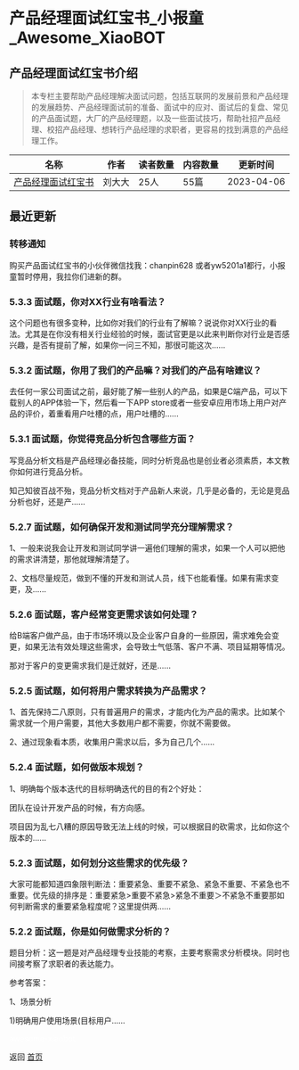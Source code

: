 # 产品经理面试红宝书_小报童_Awesome_XiaoBOT

## 产品经理面试红宝书介绍
> 本专栏主要帮助产品经理解决面试问题，包括互联网的发展前景和产品经理的发展趋势、产品经理面试前的准备、面试中的应对、面试后的复盘、常见的产品面试题，大厂的产品经理题，以及一些面试技巧，帮助社招产品经理、校招产品经理、想转行产品经理的求职者，更容易的找到满意的产品经理工作。  
  


|名称|作者|读者数量|内容数量|更新时间|
|---|---|---|---|---|
|[产品经理面试红宝书](https://xiaobot.net/p/chanpinliu?refer=9c3f1c95-a052-465a-9902-f6d75080262a)|刘大大|25人|55篇|2023-04-06|

## 最近更新
### 转移通知

购买产品面试红宝书的小伙伴微信找我：chanpin628 或者yw5201a1都行，小报童暂时停用，我拉你们进新的群。

### 5.3.3 面试题，你对XX行业有啥看法？

这个问题也有很多变种，比如你对我们的行业有了解嘛？说说你对XX行业的看法。尤其是在你没有相关行业经验的时候，面试官更是以此来判断你对行业是否感兴趣，是否有提前了解，如果你一问三不知，那很可能这次......

### 5.3.2 面试题，你用了我们的产品嘛？对我们的产品有啥建议？

去任何一家公司面试之前，最好能了解一些别人的产品，如果是C端产品，可以下载别人的APP体验一下，然后看一下APP
store或者一些安卓应用市场上用户对产品的评价，着重看用户吐槽的点，用户吐槽的......

### 5.3.1 面试题，你觉得竞品分析包含哪些方面？

写竞品分析文档是产品经理必备技能，同时分析竞品也是创业者必须素质，本文教你如何进行竞品分析。

知己知彼百战不殆，竞品分析文档对于产品新人来说，几乎是必备的，无论是竞品分析也好，还是产......

### 5.2.7 面试题，如何确保开发和测试同学充分理解需求？

1、一般来说我会让开发和测试同学讲一遍他们理解的需求，如果一个人可以把他的需求讲清楚，那他就理解清楚了。

2、文档尽量规范，做到不懂的开发和测试人员，线下也能看懂。如果有需求变更，及......

### 5.2.6 面试题，客户经常变更需求该如何处理？

给B端客户做产品，由于市场环境以及企业客户自身的一些原因，需求难免会变更，如果无法有效处理这些需求，会导致士气低落、客户不满、项目延期等情况。

那对于客户的变更需求我们是迁就好，还是......

### 5.2.5 面试题，如何将用户需求转换为产品需求？

1、首先保持二八原则，只有普遍用户的需求，才能内化为产品的需求。比如某个需求就一个用户需要，其他大多数用户都不需要，你就不需要做。

2、通过现象看本质，收集用户需求以后，多为自己几个......

### 5.2.4 面试题，如何做版本规划？

1、明确每个版本迭代的目标明确迭代的目的有2个好处：

团队在设计开发产品的时候，有方向感。

项目因为乱七八糟的原因导致无法上线的时候，可以根据目的砍需求，比如你这个版本的......

### 5.2.3 面试题，如何划分这些需求的优先级？

大家可能都知道四象限判断法：重要紧急、重要不紧急、紧急不重要、不紧急也不重要。优先级的排序是：重要紧急>重要不紧急>紧急不重要＞不紧急不重要那如何判断需求的重要紧急程度呢？这里提供两......

### 5.2.2 面试题，你是如何做需求分析的？

题目分析：这一题是对产品经理专业技能的考察，主要考察需求分析模块。同时也间接考察了求职者的表达能力。

参考答案：

1、场景分析

1)明确用户使用场景(目标用户......


<a href="https://github.com/Reno9527/awesome-xiaobot" style="color: white; text-decoration: none;">awesome-xiaobot</a>

返回 [首页](../README.md)
